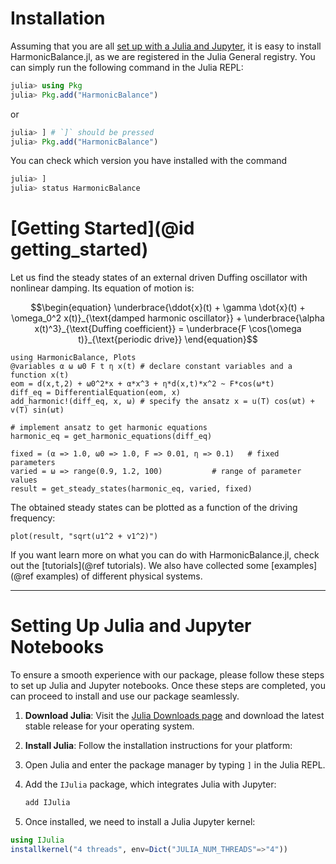 # Installation

Assuming that you are all [set up with a Julia and Jupyter](#setting-up-julia-and-jupyter-notebooks), it is easy to install HarmonicBalance.jl, as we are registered in the Julia General registry.
You can simply run the following command in the Julia REPL:

```julia
julia> using Pkg
julia> Pkg.add("HarmonicBalance")
```

or

```julia
julia> ] # `]` should be pressed
julia> Pkg.add("HarmonicBalance")
```

You can check which version you have installed with the command

```julia
julia> ]
julia> status HarmonicBalance
```

# [Getting Started](@id getting_started)

Let us find the steady states of an external driven Duffing oscillator with nonlinear damping. Its equation of motion is:

```math
\begin{equation}
\underbrace{\ddot{x}(t) + \gamma \dot{x}(t) + \omega_0^2 x(t)}_{\text{damped harmonic oscillator}} + \underbrace{\alpha x(t)^3}_{\text{Duffing coefficient}} = \underbrace{F \cos(\omega t)}_{\text{periodic drive}}
\end{equation}
```

```@example getting_started
using HarmonicBalance, Plots
@variables α ω ω0 F t η x(t) # declare constant variables and a function x(t)
eom = d(x,t,2) + ω0^2*x + α*x^3 + η*d(x,t)*x^2 ~ F*cos(ω*t)
diff_eq = DifferentialEquation(eom, x)
add_harmonic!(diff_eq, x, ω) # specify the ansatz x = u(T) cos(ωt) + v(T) sin(ωt)

# implement ansatz to get harmonic equations
harmonic_eq = get_harmonic_equations(diff_eq)

fixed = (α => 1.0, ω0 => 1.0, F => 0.01, η => 0.1)   # fixed parameters
varied = ω => range(0.9, 1.2, 100)           # range of parameter values
result = get_steady_states(harmonic_eq, varied, fixed)
```

The obtained steady states can be plotted as a function of the driving frequency:

```@example getting_started
plot(result, "sqrt(u1^2 + v1^2)")
```

If you want learn more on what you can do with HarmonicBalance.jl, check out the [tutorials](@ref tutorials). We also have collected some [examples](@ref examples) of different physical systems.

------------------------------------------------

# Setting Up Julia and Jupyter Notebooks

To ensure a smooth experience with our package, please follow these steps to set up Julia and Jupyter notebooks. Once these steps are completed, you can proceed to install and use our package seamlessly.

1. **Download Julia**: Visit the [Julia Downloads page](https://julialang.org) and download the latest stable release for your operating system.
2. **Install Julia**: Follow the installation instructions for your platform:
3. Open Julia and enter the package manager by typing `]` in the Julia REPL.
4. Add the `IJulia` package, which integrates Julia with Jupyter:

   ```julia
   add IJulia
   ```

5. Once installed, we need to install a Julia Jupyter kernel:

```julia
using IJulia
installkernel("4 threads", env=Dict("JULIA_NUM_THREADS"=>"4"))
```
